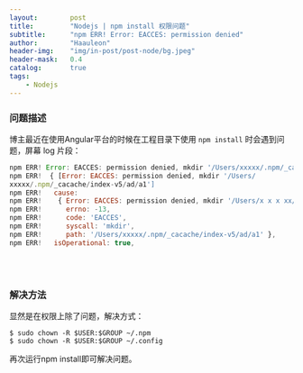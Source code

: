 ```yaml
---
layout:        post
title:         "Nodejs | npm install 权限问题"
subtitle:      "npm ERR! Error: EACCES: permission denied"
author:        "Haauleon"
header-img:    "img/in-post/post-node/bg.jpeg"
header-mask:   0.4
catalog:       true
tags:
    - Nodejs
---
```


### 问题描述    
博主最近在使用Angular平台的时候在工程目录下使用 `npm install` 时会遇到问题，屏幕 log 片段：        
```js
npm ERR! Error: EACCES: permission denied, mkdir '/Users/xxxxx/.npm/_cacache/index-v5/ad/a1'
npm ERR!  { [Error: EACCES: permission denied, mkdir '/Users/
xxxxx/.npm/_cacache/index-v5/ad/a1']
npm ERR!   cause:
npm ERR!    { Error: EACCES: permission denied, mkdir '/Users/x x x xx/.npm/_cacache/index-v5/ad/a1'
npm ERR!      errno: -13,
npm ERR!      code: 'EACCES',
npm ERR!      syscall: 'mkdir',
npm ERR!      path: '/Users/xxxxx/.npm/_cacache/index-v5/ad/a1' },
npm ERR!   isOperational: true,
``` 

<br>
<br>

### 解决方法   
显然是在权限上除了问题，解决方式：      
```
$ sudo chown -R $USER:$GROUP ~/.npm
$ sudo chown -R $USER:$GROUP ~/.config
``` 

再次运行npm install即可解决问题。
